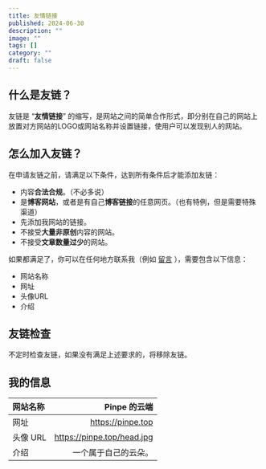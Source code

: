 ```yaml
---
title: 友情链接
published: 2024-06-30
description: ""
image: ""
tags: []
category: ""
draft: false
---
```


## 什么是友链？

友链是 “**友情链接**” 的缩写，是网站之间的简单合作形式，即分别在自己的网站上放置对方网站的LOGO或网站名称并设置链接，使用户可以发现别人的网站。

## 怎么加入友链？

在申请友链之前，请满足以下条件，达到所有条件后才能添加友链：

- 内容**合法合规**。（不必多说）
- 是**博客网站**，或者是有自己**博客链接**的任意网页。（也有特例，但是需要特殊渠道）
- 先添加我网站的链接。
- 不接受**大量非原创**内容的网站。
- 不接受**文章数量过少**的网站。

如果都满足了，你可以在任何地方联系我（例如 [留言](https://pinpe.top/comment/) ），需要包含以下信息：

- 网站名称
- 网址
- 头像URL
- 介绍

## 友链检查

不定时检查友链，如果没有满足上述要求的，将移除友链。

## 我的信息

|网站名称 | Pinpe 的云端|
|:--|--:|
|网址 | https://pinpe.top|
|头像 URL | https://pinpe.top/head.jpg|
|介绍 | 一个属于自己的云朵。|